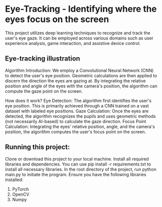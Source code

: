# Eye-Tracking - Identifying where the eyes focus on the screen

This project utilizes deep learning techniques to recognize and track the user's eye gaze. It can be employed across various domains such as user experience analysis, game interaction, and assistive device control.

## Eye-tracking illustration

Algorithm Introduction:
 We employ a Convolutional Neural Network (CNN) to detect the user's eye position. Geometric calculations are then applied to discern the direction the eyes are gazing at. By integrating the relative position and angle of the eyes with the camera's position, the algorithm can compute the gaze point on the screen.

How does it work?
 Eye Detection: The algorithm first identifies the user's eye position. This is primarily achieved through a CNN trained on a vast dataset with labeled eye positions.
 Gaze Calculation: Once the eyes are detected, the algorithm recognizes the pupils and uses geometric methods (not necessarily AI-based) to calculate the gaze direction.
 Focus Point Calculation: Integrating the eyes' relative position, angle, and the camera's position, the algorithm computes the user's focus point on the screen.

## Running this project:

Clone or download this project to your local machine.
Install all required libraries and dependencies. You can use pip install -r requirements.txt to install all necessary libraries.
In the root directory of the project, run python main.py to initiate the program.
Ensure you have the following libraries installed:

1. PyTorch
2. OpenCV
3. Numpy
